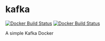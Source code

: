 # kafka

[![Docker Build Status](https://img.shields.io/docker/build/ismailmarmoush/kafka-docker.svg)](https://hub.docker.com/r/ismailmarmoush/kafka-docker/)
[![Docker Build Status](https://img.shields.io/docker/pulls/ismailmarmoush/kafka-docker.svg)](https://hub.docker.com/r/ismailmarmoush/kafka-docker/)

A simple Kafka Docker

